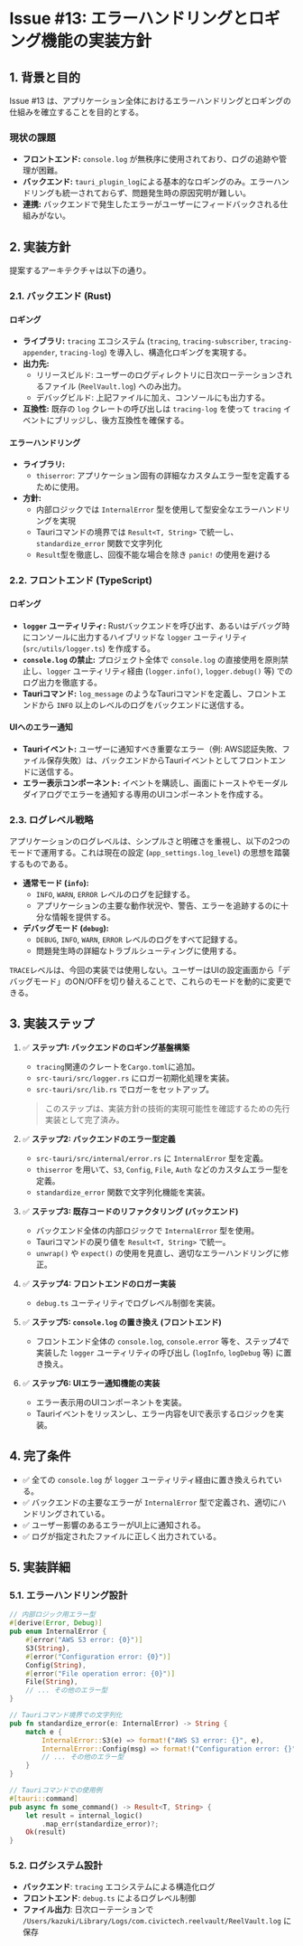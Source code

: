 # Issue #13: エラーハンドリングとロギング機能の実装方針

## 1. 背景と目的
Issue #13 は、アプリケーション全体におけるエラーハンドリングとロギングの仕組みを確立することを目的とする。

### 現状の課題
- **フロントエンド:** `console.log` が無秩序に使用されており、ログの追跡や管理が困難。
- **バックエンド:** `tauri_plugin_log`による基本的なロギングのみ。エラーハンドリングも統一されておらず、問題発生時の原因究明が難しい。
- **連携:** バックエンドで発生したエラーがユーザーにフィードバックされる仕組みがない。

## 2. 実装方針
提案するアーキテクチャは以下の通り。

### 2.1. バックエンド (Rust)
#### ロギング
- **ライブラリ:** `tracing` エコシステム (`tracing`, `tracing-subscriber`, `tracing-appender`, `tracing-log`) を導入し、構造化ロギングを実現する。
- **出力先:**
    - リリースビルド: ユーザーのログディレクトリに日次ローテーションされるファイル (`ReelVault.log`) へのみ出力。
    - デバッグビルド: 上記ファイルに加え、コンソールにも出力する。
- **互換性:** 既存の `log` クレートの呼び出しは `tracing-log` を使って `tracing` イベントにブリッジし、後方互換性を確保する。

#### エラーハンドリング
- **ライブラリ:**
    - `thiserror`: アプリケーション固有の詳細なカスタムエラー型を定義するために使用。
- **方針:** 
    - 内部ロジックでは `InternalError` 型を使用して型安全なエラーハンドリングを実現
    - Tauriコマンドの境界では `Result<T, String>` で統一し、`standardize_error` 関数で文字列化
    - `Result`型を徹底し、回復不能な場合を除き `panic!` の使用を避ける

### 2.2. フロントエンド (TypeScript)
#### ロギング
- **`logger` ユーティリティ:** Rustバックエンドを呼び出す、あるいはデバッグ時にコンソールに出力するハイブリッドな `logger` ユーティリティ (`src/utils/logger.ts`) を作成する。
- **`console.log` の禁止:** プロジェクト全体で `console.log` の直接使用を原則禁止し、`logger` ユーティリティ経由 (`logger.info()`, `logger.debug()` 等) でのログ出力を徹底する。
- **Tauriコマンド:** `log_message` のようなTauriコマンドを定義し、フロントエンドから `INFO` 以上のレベルのログをバックエンドに送信する。

#### UIへのエラー通知
- **Tauriイベント:** ユーザーに通知すべき重要なエラー（例: AWS認証失敗、ファイル保存失敗）は、バックエンドからTauriイベントとしてフロントエンドに送信する。
- **エラー表示コンポーネント:** イベントを購読し、画面にトーストやモーダルダイアログでエラーを通知する専用のUIコンポーネントを作成する。

### 2.3. ログレベル戦略
アプリケーションのログレベルは、シンプルさと明確さを重視し、以下の2つのモードで運用する。これは現在の設定 (`app_settings.log_level`) の思想を踏襲するものである。

- **通常モード (`info`):**
    - `INFO`, `WARN`, `ERROR` レベルのログを記録する。
    - アプリケーションの主要な動作状況や、警告、エラーを追跡するのに十分な情報を提供する。
- **デバッグモード (`debug`):**
    - `DEBUG`, `INFO`, `WARN`, `ERROR` レベルのログをすべて記録する。
    - 問題発生時の詳細なトラブルシューティングに使用する。

`TRACE`レベルは、今回の実装では使用しない。ユーザーはUIの設定画面から「デバッグモード」のON/OFFを切り替えることで、これらのモードを動的に変更できる。

## 3. 実装ステップ
1.  ✅ **ステップ1: バックエンドのロギング基盤構築**
    - `tracing`関連のクレートを`Cargo.toml`に追加。
    - `src-tauri/src/logger.rs` にロガー初期化処理を実装。
    - `src-tauri/src/lib.rs` でロガーをセットアップ。
    > このステップは、実装方針の技術的実現可能性を確認するための先行実装として完了済み。

2.  ✅ **ステップ2: バックエンドのエラー型定義**
    - `src-tauri/src/internal/error.rs` に `InternalError` 型を定義。
    - `thiserror` を用いて、`S3`, `Config`, `File`, `Auth` などのカスタムエラー型を定義。
    - `standardize_error` 関数で文字列化機能を実装。

3.  ✅ **ステップ3: 既存コードのリファクタリング (バックエンド)**
    - バックエンド全体の内部ロジックで `InternalError` 型を使用。
    - Tauriコマンドの戻り値を `Result<T, String>` で統一。
    - `unwrap()` や `expect()` の使用を見直し、適切なエラーハンドリングに修正。

4.  ✅ **ステップ4: フロントエンドのロガー実装**
    - `debug.ts` ユーティリティでログレベル制御を実装。

5.  ✅ **ステップ5: `console.log` の置き換え (フロントエンド)**
    - フロントエンド全体の `console.log`, `console.error` 等を、ステップ4で実装した `logger` ユーティリティの呼び出し (`logInfo`, `logDebug` 等) に置き換え。

6.  ✅ **ステップ6: UIエラー通知機能の実装**
    - エラー表示用のUIコンポーネントを実装。
    - Tauriイベントをリッスンし、エラー内容をUIで表示するロジックを実装。

## 4. 完了条件
- ✅ 全ての `console.log` が `logger` ユーティリティ経由に置き換えられている。
- ✅ バックエンドの主要なエラーが `InternalError` 型で定義され、適切にハンドリングされている。
- ✅ ユーザー影響のあるエラーがUI上に通知される。
- ✅ ログが指定されたファイルに正しく出力されている。

## 5. 実装詳細

### 5.1. エラーハンドリング設計
```rust
// 内部ロジック用エラー型
#[derive(Error, Debug)]
pub enum InternalError {
    #[error("AWS S3 error: {0}")]
    S3(String),
    #[error("Configuration error: {0}")]
    Config(String),
    #[error("File operation error: {0}")]
    File(String),
    // ... その他のエラー型
}

// Tauriコマンド境界での文字列化
pub fn standardize_error(e: InternalError) -> String {
    match e {
        InternalError::S3(e) => format!("AWS S3 error: {}", e),
        InternalError::Config(msg) => format!("Configuration error: {}", msg),
        // ... その他のエラー型
    }
}

// Tauriコマンドでの使用例
#[tauri::command]
pub async fn some_command() -> Result<T, String> {
    let result = internal_logic()
        .map_err(standardize_error)?;
    Ok(result)
}
```

### 5.2. ログシステム設計
- **バックエンド**: `tracing` エコシステムによる構造化ログ
- **フロントエンド**: `debug.ts` によるログレベル制御
- **ファイル出力**: 日次ローテーションで `/Users/kazuki/Library/Logs/com.civictech.reelvault/ReelVault.log` に保存 